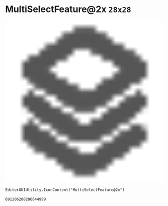 # MultiSelectFeature@2x `28x28`
<img src="/img/MultiSelectFeature@2x.png" width=512 height=512>

``` CSharp
EditorGUIUtility.IconContent("MultiSelectFeature@2x")
```
```
691206200206644999
```
